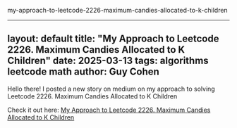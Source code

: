 my-approach-to-leetcode-2226-maximum-candies-allocated-to-k-children


---
layout: default
title: "My Approach to Leetcode 2226. Maximum Candies Allocated to K Children"
date: 2025-03-13
tags: algorithms leetcode math
author: Guy Cohen
---

Hello there! I posted a new story on medium on my approach to solving Leetcode 2226. Maximum Candies Allocated to K Children

Check it out here: [My Approach to Leetcode 2226. Maximum Candies Allocated to K Children](https://medium.com/@gcohen.dev/my-approach-to-leetcode-2226-maximum-candies-allocated-to-k-children-39fbedeb37b4 "Read my detailed approach on Medium")

